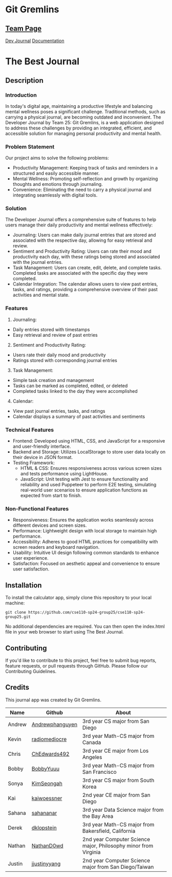 # Git Gremlins

## [Team Page](/admin/team.md)

<a href="https://cse110-sp24-group25.github.io/cse110-sp24-group25/source/homepage/homepage.html" target="_blank">Dev Journal</a>
<a href="https://cse110-sp24-group25.github.io/cse110-sp24-group25/js-doc/index.html" target="_blank">Documentation</a>

# The Best Journal

## Description

### Introduction
In today's digital age, maintaining a productive lifestyle and balancing mental wellness poses a significant challenge. Traditional methods, such as carrying a physical journal, are becoming outdated and inconvenient. The Developer Journal by Team 25: Git Gremlins, is a web application designed to address these challenges by providing an integrated, efficient, and accessible solution for managing personal productivity and mental health.

### Problem Statement
Our project aims to solve the following problems:
- Productivity Management: Keeping track of tasks and reminders in a structured and easily accessible manner.
- Mental Wellness: Promoting self-reflection and growth by organizing thoughts and emotions through journaling.
- Convenience: Eliminating the need to carry a physical journal and integrating seamlessly with digital tools.

### Solution
The Developer Journal offers a comprehensive suite of features to help users manage their daily productivity and mental wellness effectively:
- Journaling: Users can make daily journal entries that are stored and associated with the respective day, allowing for easy retrieval and review.
- Sentiment and Productivity Rating: Users can rate their mood and productivity each day, with these ratings being stored and associated with the journal entries.
- Task Management: Users can create, edit, delete, and complete tasks. Completed tasks are associated with the specific day they were completed.
- Calendar Integration: The calendar allows users to view past entries, tasks, and ratings, providing a comprehensive overview of their past activities and mental state.

### Features
1. Journaling:
  - Daily entries stored with timestamps
  - Easy retrieval and review of past entries
2. Sentiment and Productivity Rating:
  - Users rate their daily mood and productivity
  - Ratings stored with corresponding journal entries
3. Task Management:
  - Simple task creation and management
  - Tasks can be marked as completed, edited, or deleted
  - Completed tasks linked to the day they were accomplished
4. Calendar:
  - View past journal entries, tasks, and ratings
  - Calendar displays a summary of past activities and sentiments

### Technical Features
- Frontend: Developed using HTML, CSS, and JavaScript for a responsive and user-friendly interface.
- Backend and Storage: Utilizes LocalStorage to store user data locally on their device in JSON format.
- Testing Framework:
  - HTML & CSS: Ensures responsiveness across various screen sizes and tests performance using LightHouse.
  - JavaScript: Unit testing with Jest to ensure functionality and reliability and used Puppeteer to perform E2E testing, simulating real-world user scenarios to ensure application functions as expected from start to finish.

### Non-Functional Features
- Responsiveness: Ensures the application works seamlessly across different devices and screen sizes.
- Performance: Lightweight design with local storage to maintain high performance.
- Accessibility: Adheres to good HTML practices for compatibility with screen readers and keyboard navigation.
- Usability: Intuitive UI design following common standards to enhance user experience.
- Satisfaction: Focused on aesthetic appeal and convenience to ensure user satisfaction.

## Installation

To install the calculator app, simply clone this repository to your local machine:

`git clone https://github.com/cse110-sp24-group25/cse110-sp24-group25.git`

No additional dependencies are required. You can then open the index.html file in your web browser to start using The Best Journal.

## Contributing
If you'd like to contribute to this project, feel free to submit bug reports, feature requests, or pull requests through GitHub. Please follow our Contributing Guidelines.

## Credits
This journal app was created by Git Gremlins.

| Name | Github | About |
| --- | --- | --- |
| Andrew | [Andrewphanguyen](https://github.com/andrewphanguyen)| 3rd year CS major from San Diego |
| Kevin | [radiomediocre](https://github.com/qiwenkevin) | 3rd year Math-CS major from Canada |
|Chris| [ChEdwards492](https://github.com/chedwards492) | 3rd year CE major from Los Angeles |
|Bobby| [BobbyYuuu](https://github.com/BobbyYuuuu) | 3rd year Math-CS major from San Francisco | 
|Sonya|  [KimSeongah](https://github.com/kimseongah) | 3rd year CS major from South Korea |
|Kai|[kaiwoessner](https://github.com/kaiwoessner)| 2nd year CE major from San Diego |
|Sahana|[sahananar](https://github.com/sahananar)| 3rd year Data Science major from the Bay Area |
| Derek | [dklopstein](https://github.com/dklopstein) | 3rd year Math-CS major from Bakersfield, California
|Nathan|[NathanD0wd](https://github.com/NathanD0wd)| 2nd year Computer Science major, Philosophy minor from Virginia |
|Justin|[jjustinyyang](https://github.com/jjustinyyang)|2nd year Computer Science major from San Diego/Taiwan|
